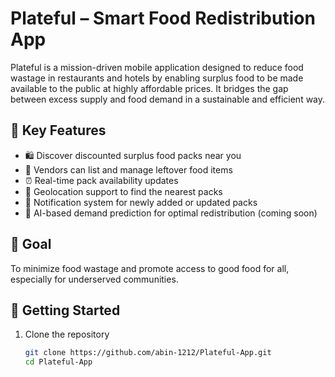 # Plateful – Smart Food Redistribution App

Plateful is a mission-driven mobile application designed to reduce food wastage in restaurants and hotels by enabling surplus food to be made available to the public at highly affordable prices. It bridges the gap between excess supply and food demand in a sustainable and efficient way.

## 🌟 Key Features
- 🛍️ Discover discounted surplus food packs near you
- 🏪 Vendors can list and manage leftover food items
- ⏰ Real-time pack availability updates
- 📍 Geolocation support to find the nearest packs
- 🔔 Notification system for newly added or updated packs
- 🧠 AI-based demand prediction for optimal redistribution (coming soon)

## 🎯 Goal
To minimize food wastage and promote access to good food for all, especially for underserved communities.

## 🚀 Getting Started

1. Clone the repository  
   ```bash
   git clone https://github.com/abin-1212/Plateful-App.git
   cd Plateful-App

